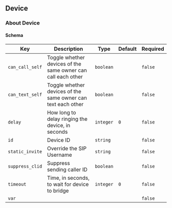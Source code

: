 ## Device

### About Device

#### Schema



Key | Description | Type | Default | Required
--- | ----------- | ---- | ------- | --------
`can_call_self` | Toggle whether devices of the same owner can call each other | `boolean` |   | `false`
`can_text_self` | Toggle whether devices of the same owner can text each other | `boolean` |   | `false`
`delay` | How long to delay ringing the device, in seconds | `integer` | `0` | `false`
`id` | Device ID | `string` |   | `false`
`static_invite` | Override the SIP Username | `string` |   | `false`
`suppress_clid` | Suppress sending caller ID | `boolean` |   | `false`
`timeout` | Time, in seconds, to wait for device to bridge | `integer` | `0` | `false`
`var` |  |   |   | `false`



